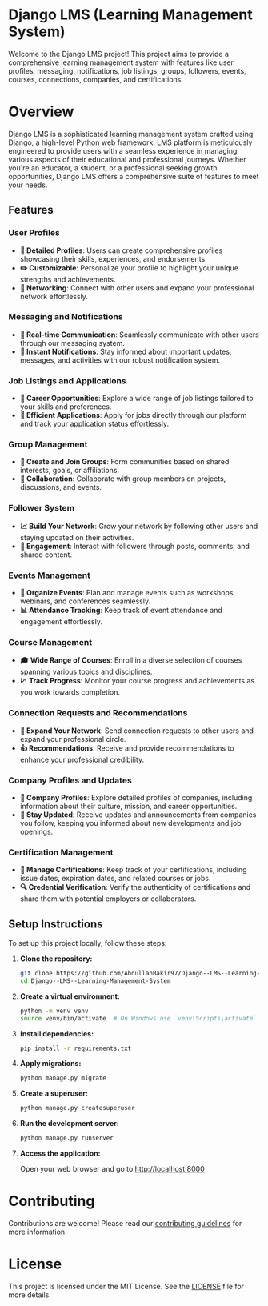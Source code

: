 # Django LMS (Learning Management System)

Welcome to the Django LMS project! This project aims to provide a comprehensive learning management system with features like user profiles, messaging, notifications, job listings, groups, followers, events, courses, connections, companies, and certifications.


# Overview

Django LMS is a sophisticated learning management system crafted using Django, a high-level Python web framework. LMS platform is meticulously engineered to provide users with a seamless experience in managing various aspects of their educational and professional journeys. Whether you're an educator, a student, or a professional seeking growth opportunities, Django LMS offers a comprehensive suite of features to meet your needs.

## Features

### User Profiles
- **👤 Detailed Profiles**: Users can create comprehensive profiles showcasing their skills, experiences, and endorsements.
- **✏️ Customizable**: Personalize your profile to highlight your unique strengths and achievements.
- **🤝 Networking**: Connect with other users and expand your professional network effortlessly.

### Messaging and Notifications
- **💬 Real-time Communication**: Seamlessly communicate with other users through our messaging system.
- **🔔 Instant Notifications**: Stay informed about important updates, messages, and activities with our robust notification system.

### Job Listings and Applications
- **💼 Career Opportunities**: Explore a wide range of job listings tailored to your skills and preferences.
- **📝 Efficient Applications**: Apply for jobs directly through our platform and track your application status effortlessly.

### Group Management
- **👥 Create and Join Groups**: Form communities based on shared interests, goals, or affiliations.
- **🤝 Collaboration**: Collaborate with group members on projects, discussions, and events.

### Follower System
- **📈 Build Your Network**: Grow your network by following other users and staying updated on their activities.
- **💬 Engagement**: Interact with followers through posts, comments, and shared content.

### Events Management
- **📅 Organize Events**: Plan and manage events such as workshops, webinars, and conferences seamlessly.
- **📊 Attendance Tracking**: Keep track of event attendance and engagement effortlessly.

### Course Management
- **🎓 Wide Range of Courses**: Enroll in a diverse selection of courses spanning various topics and disciplines.
- **📈 Track Progress**: Monitor your course progress and achievements as you work towards completion.

### Connection Requests and Recommendations
- **🤝 Expand Your Network**: Send connection requests to other users and expand your professional circle.
- **👍 Recommendations**: Receive and provide recommendations to enhance your professional credibility.

### Company Profiles and Updates
- **🏢 Company Profiles**: Explore detailed profiles of companies, including information about their culture, mission, and career opportunities.
- **📰 Stay Updated**: Receive updates and announcements from companies you follow, keeping you informed about new developments and job openings.

### Certification Management
- **📜 Manage Certifications**: Keep track of your certifications, including issue dates, expiration dates, and related courses or jobs.
- **🔍 Credential Verification**: Verify the authenticity of certifications and share them with potential employers or collaborators.


## Setup Instructions

To set up this project locally, follow these steps:

1. **Clone the repository:**

    ```bash
    git clone https://github.com/AbdullahBakir97/Django--LMS--Learning-Management-System.git
    cd Django--LMS--Learning-Management-System
    ```

2. **Create a virtual environment:**

    ```bash
    python -m venv venv
    source venv/bin/activate  # On Windows use `venv\Scripts\activate`
    ```

3. **Install dependencies:**

    ```bash
    pip install -r requirements.txt
    ```

4. **Apply migrations:**

    ```bash
    python manage.py migrate
    ```

5. **Create a superuser:**

    ```bash
    python manage.py createsuperuser
    ```

6. **Run the development server:**

    ```bash
    python manage.py runserver
    ```

7. **Access the application:**

    Open your web browser and go to [http://localhost:8000](http://localhost:8000)




# Contributing
Contributions are welcome! Please read our [contributing guidelines](CONTRIBUTING.md) for more information.

# License
This project is licensed under the MIT License. See the [LICENSE](LICENSE) file for more details.
